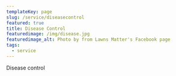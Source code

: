 ```yaml
---
templateKey: page
slug: /service/diseasecontrol
featured: true
title: Disease Control
featuredimage: /img/disease.jpg
featuredimage_alt: Photo by from Lawns Matter's Facebook page
tags:
  - service
---
```

Disease control

